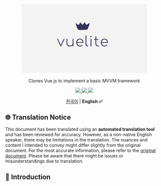 <p align='center'>
  <img src='./img/logo.png' width='400'/>
</p>

<p align='center'>Clones Vue.js to implement a basic MVVM framework</p>

<p align='center'>
    <a href='https://vuelite-demo.vercel.app'>
        <img src="https://img.shields.io/badge/deploy-Vuelite Demo-blue" />
    </a>
    <a href=''>
        <img src="https://img.shields.io/badge/CDN-Active-brightgreen" />
    </a>
    <a href='https://www.npmjs.com/package/vue-lite-js'>
        <img src="https://img.shields.io/npm/v/vue-lite-js" />
    </a>
</p>

<p align='center'>
   <a href='./README.md'>한국어</a> | <strong>English ✅</strong>
</p>


## 🌐 Translation Notice

This document has been translated using an **automated translation tool** and has been reviewed for accuracy. However, as a non-native English speaker, there may be limitations in the translation. The nuances and content I intended to convey might differ slightly from the original document. For the most accurate information, please refer to the [original document](./README.md). Please be aware that there might be issues or misunderstandings due to translation.


## 🚀 Introduction

